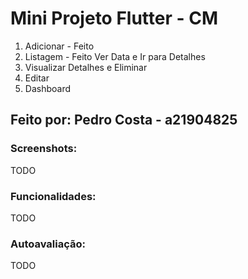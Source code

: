 # Mini Projeto Flutter - CM

1. Adicionar - Feito
2. Listagem - Feito Ver Data e Ir para Detalhes
3. Visualizar Detalhes e Eliminar
4. Editar
5. Dashboard

## Feito por: Pedro Costa - a21904825

### Screenshots:

TODO

### Funcionalidades:

TODO

### Autoavaliação:

TODO
